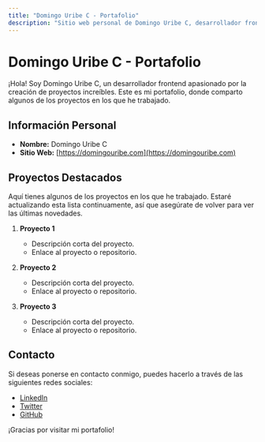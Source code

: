 ```yaml
---
title: "Domingo Uribe C - Portafolio"
description: "Sitio web personal de Domingo Uribe C, desarrollador frontend."
---
```


# Domingo Uribe C - Portafolio

¡Hola! Soy Domingo Uribe C, un desarrollador frontend apasionado por la creación de proyectos increíbles. Este es mi portafolio, donde comparto algunos de los proyectos en los que he trabajado.

## Información Personal

- **Nombre:** Domingo Uribe C
- **Sitio Web:** [https://domingouribe.com](https://domingouribe.com)

## Proyectos Destacados

Aquí tienes algunos de los proyectos en los que he trabajado. Estaré actualizando esta lista continuamente, así que asegúrate de volver para ver las últimas novedades.

1. **Proyecto 1**
   - Descripción corta del proyecto.
   - Enlace al proyecto o repositorio.

2. **Proyecto 2**
   - Descripción corta del proyecto.
   - Enlace al proyecto o repositorio.

3. **Proyecto 3**
   - Descripción corta del proyecto.
   - Enlace al proyecto o repositorio.

## Contacto

Si deseas ponerse en contacto conmigo, puedes hacerlo a través de las siguientes redes sociales:

- [LinkedIn](https://www.linkedin.com/in/tu-linkedin)
- [Twitter](https://x.com/mapasdebits)
- [GitHub](https://github.com/domingouribe)

¡Gracias por visitar mi portafolio!


